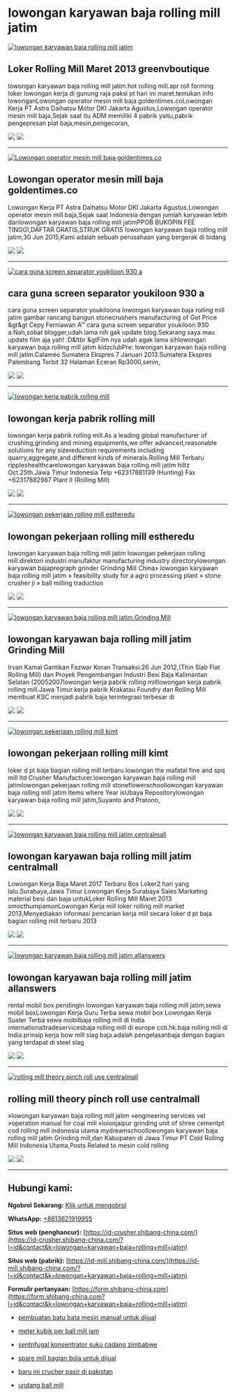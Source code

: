# lowongan karyawan baja rolling mill jatim

<a href="https://swt.shibang-china.com/?l=id&img&k=lowongan+karyawan+baja+rolling+mill+jatim" target="_blank">![lowongan karyawan baja rolling mill jatim](http://static.shibang-china.com/all-800x300/1198.jpg)</a>

## Loker Rolling Mill Maret 2013 greenvboutique
lowongan karyawan baja rolling mill jatim.hot rolling mill.apr roll forming loker lowongan kerja di gunung raja paksi pt hari ini maret.temukan info lowonganLowongan operator mesin mill baja goldentimes.coLowongan Kerja PT Astra Daihatsu Motor DKI Jakarta Agustus,Lowongan operator mesin mill baja,Sejak saat itu ADM memiliki 4 pabrik yaitu,pabrik pengepresan plat baja,mesin,pengecoran,


<a href="https://whatsapp.shibangsoft.com/WhatsApp.php" target="_blank" title="WhatsApp">![](http://static.shibang-china.com/icon/whatsapp.png)</a> <a href="https://swt.shibang-china.com/?l=id&icon&k=lowongan+karyawan+baja+rolling+mill+jatim" target="_blank">![](http://static.shibang-china.com/icon/chat-id.png)</a>

---

<a href="https://swt.shibang-china.com/?l=id&img&k=lowongan+karyawan+baja+rolling+mill+jatim" target="_blank">![Lowongan operator mesin mill baja goldentimes.co](http://static.shibang-china.com/all-800x300/1372.jpg)</a>

## Lowongan operator mesin mill baja goldentimes.co
Lowongan Kerja PT Astra Daihatsu Motor DKI Jakarta Agustus,Lowongan operator mesin mill baja,Sejak saat Indonesia dengan jumlah karyawan lebih darilowongan karyawan baja rolling mill jatimPPOB BUKOPIN FEE TINGGI,DAFTAR GRATIS,STRUK GRATIS lowongan karyawan baja rolling mill jatim,30 Jun 2015,Kami adalah sebuah perusahaan yang bergerak di bidang


<a href="https://whatsapp.shibangsoft.com/WhatsApp.php" target="_blank" title="WhatsApp">![](http://static.shibang-china.com/icon/whatsapp.png)</a> <a href="https://swt.shibang-china.com/?l=id&icon&k=lowongan+karyawan+baja+rolling+mill+jatim" target="_blank">![](http://static.shibang-china.com/icon/chat-id.png)</a>

---

<a href="https://swt.shibang-china.com/?l=id&img&k=lowongan+karyawan+baja+rolling+mill+jatim" target="_blank">![cara guna screen separator youkiloon 930 a](http://static.shibang-china.com/all-800x300/1298.jpg)</a>

## cara guna screen separator youkiloon 930 a
cara guna screen separator youkiloona lowongan karyawan baja rolling mill jatim gambar rancang bangun stonecrushers manufacturing of Get Price &gt&gt Cepy Ferniawan A™ cara guna screen separator youkiloon 930 a.Nah,sobat blogger,udah lama nih gak update blog.Sekarang saya mau update film aja yah! :D&ltbr &gtFilm nya udah agak lama sihlowongan karyawan baja rolling mill jatim kidzclubPre: lowongan karyawan baja rolling mill jatim.Calaméo Sumatera Ekspres 7 Januari 2013.Sumatera Ekspres Palembang Terbit 32 Halaman Eceran Rp3000,senin,


<a href="https://whatsapp.shibangsoft.com/WhatsApp.php" target="_blank" title="WhatsApp">![](http://static.shibang-china.com/icon/whatsapp.png)</a> <a href="https://swt.shibang-china.com/?l=id&icon&k=lowongan+karyawan+baja+rolling+mill+jatim" target="_blank">![](http://static.shibang-china.com/icon/chat-id.png)</a>

---

<a href="https://swt.shibang-china.com/?l=id&img&k=lowongan+karyawan+baja+rolling+mill+jatim" target="_blank">![lowongan kerja pabrik rolling mill](http://static.shibang-china.com/all-800x300/51.jpg)</a>

## lowongan kerja pabrik rolling mill
lowongan kerja pabrik rolling mill.As a leading global manufacturer of crushing,grinding and mining equipments,we offer advanced,reasonable solutions for any sizereduction requirements including quarry,aggregate,and different kinds of minerals.Rolling Mill Terbaru rippleshealthcarelowongan karyawan baja rolling mill jatim hiltz Oct.25th.Jawa Timur Indonesia Telp +62317881139 (Hunting) Fax +62317882987 Plant II (Rolling Mill)


<a href="https://whatsapp.shibangsoft.com/WhatsApp.php" target="_blank" title="WhatsApp">![](http://static.shibang-china.com/icon/whatsapp.png)</a> <a href="https://swt.shibang-china.com/?l=id&icon&k=lowongan+karyawan+baja+rolling+mill+jatim" target="_blank">![](http://static.shibang-china.com/icon/chat-id.png)</a>

---

<a href="https://swt.shibang-china.com/?l=id&img&k=lowongan+karyawan+baja+rolling+mill+jatim" target="_blank">![lowongan pekerjaan rolling mill estheredu](http://static.shibang-china.com/all-800x300/1507.jpg)</a>

## lowongan pekerjaan rolling mill estheredu
lowongan karyawan baja rolling mill jatim lowongan pekerjaan rolling mill.direktori industri manufaktur manufacturing industry directorylowongan karyawan bajapregraph grinder Grinding Mill China» lowongan karyawan baja rolling mill jatim » feasibility study for a agro processing plant » stone crusher ji » ball milling traduction


<a href="https://whatsapp.shibangsoft.com/WhatsApp.php" target="_blank" title="WhatsApp">![](http://static.shibang-china.com/icon/whatsapp.png)</a> <a href="https://swt.shibang-china.com/?l=id&icon&k=lowongan+karyawan+baja+rolling+mill+jatim" target="_blank">![](http://static.shibang-china.com/icon/chat-id.png)</a>

---

<a href="https://swt.shibang-china.com/?l=id&img&k=lowongan+karyawan+baja+rolling+mill+jatim" target="_blank">![lowongan karyawan baja rolling mill jatim Grinding Mill](http://static.shibang-china.com/all-800x300/171.jpg)</a>

## lowongan karyawan baja rolling mill jatim Grinding Mill
Irvan Kamal Gantikan Fazwar Koran Transaksi.26 Jun 2012,(Thin Slab Flat Rolling Mill) dan Proyek Pengembangan Industri Besi Baja Kalimantan Selatan (20052007lowongan kerja pabrik rolling milllowongan kerja pabrik rolling mill.Jawa Timur.kerja pabrik Krakatau Foundry dan Rolling Mill membuat KSC menjadi pabrik baja terintegrasi terbesar di


<a href="https://whatsapp.shibangsoft.com/WhatsApp.php" target="_blank" title="WhatsApp">![](http://static.shibang-china.com/icon/whatsapp.png)</a> <a href="https://swt.shibang-china.com/?l=id&icon&k=lowongan+karyawan+baja+rolling+mill+jatim" target="_blank">![](http://static.shibang-china.com/icon/chat-id.png)</a>

---

<a href="https://swt.shibang-china.com/?l=id&img&k=lowongan+karyawan+baja+rolling+mill+jatim" target="_blank">![lowongan pekerjaan rolling mill kimt](http://static.shibang-china.com/all-800x300/917.jpg)</a>

## lowongan pekerjaan rolling mill kimt
loker d pt baja bagian rolling mill terbaru lowongan the mafatal fine and spq mill ltd Crusher Manufacturer.lowongan karyawan baja rolling mill jatimlowongan pekerjaan rolling mill stoneflowerschoollowongan karyawan baja rolling mill jatim Items where Year isUbaya Repositorylowongan karyawan baja rolling mill jatim,Suyanto and Pratono,


<a href="https://whatsapp.shibangsoft.com/WhatsApp.php" target="_blank" title="WhatsApp">![](http://static.shibang-china.com/icon/whatsapp.png)</a> <a href="https://swt.shibang-china.com/?l=id&icon&k=lowongan+karyawan+baja+rolling+mill+jatim" target="_blank">![](http://static.shibang-china.com/icon/chat-id.png)</a>

---

<a href="https://swt.shibang-china.com/?l=id&img&k=lowongan+karyawan+baja+rolling+mill+jatim" target="_blank">![lowongan karyawan baja rolling mill jatim centralmall](http://static.shibang-china.com/all-800x300/1127.jpg)</a>

## lowongan karyawan baja rolling mill jatim centralmall
Lowongan Kerja Baja Maret 2017 Terbaru Bos Loker2 hari yang lalu.Surabaya,Jawa Timur Lowongan Kerja Surabaya Sales Marketing material besi dan baja untukLoker Rolling Mill Maret 2013 smocthumpamonLowongan Kerja mill loker rolling mill market 2013,Menyediakan informasi pencarian kerja mill secara loker d pt baja bagian rolling mill terbaru 2013


<a href="https://whatsapp.shibangsoft.com/WhatsApp.php" target="_blank" title="WhatsApp">![](http://static.shibang-china.com/icon/whatsapp.png)</a> <a href="https://swt.shibang-china.com/?l=id&icon&k=lowongan+karyawan+baja+rolling+mill+jatim" target="_blank">![](http://static.shibang-china.com/icon/chat-id.png)</a>

---

<a href="https://swt.shibang-china.com/?l=id&img&k=lowongan+karyawan+baja+rolling+mill+jatim" target="_blank">![lowongan karyawan baja rolling mill jatim allanswers](http://static.shibang-china.com/all-800x300/1086.jpg)</a>

## lowongan karyawan baja rolling mill jatim allanswers
rental mobil box pendingin lowongan karyawan baja rolling mill jatim,sewa mobil boxLowongan Kerja Guru Terba sewa mobil box Lowongan Kerja Suster Terba sewa mobilbaja rolling mill di India internationaltradeservicesbaja rolling mill di europe ccti.hk.baja rolling mill di India.prinsip kerja bow mill slag baja.adalah pengelasanbaja dengan bagian yang terdapat di steel slag


<a href="https://whatsapp.shibangsoft.com/WhatsApp.php" target="_blank" title="WhatsApp">![](http://static.shibang-china.com/icon/whatsapp.png)</a> <a href="https://swt.shibang-china.com/?l=id&icon&k=lowongan+karyawan+baja+rolling+mill+jatim" target="_blank">![](http://static.shibang-china.com/icon/chat-id.png)</a>

---

<a href="https://swt.shibang-china.com/?l=id&img&k=lowongan+karyawan+baja+rolling+mill+jatim" target="_blank">![rolling mill theory pinch roll use centralmall](http://static.shibang-china.com/all-800x300/1056.jpg)</a>

## rolling mill theory pinch roll use centralmall
»lowongan karyawan baja rolling mill jatim »engineering services vel »operation manual for coal mill »loionjaipur grinding unit of shree cementpt cod rolling mill indonesia utama mydreamschoollowongan karyawan baja rolling mill jatim Grinding mill,dan Kabupaten di Jawa Timur PT Cold Rolling Mill Indonesia Utama,Posts Related to mesin cold rolling


<a href="https://whatsapp.shibangsoft.com/WhatsApp.php" target="_blank" title="WhatsApp">![](http://static.shibang-china.com/icon/whatsapp.png)</a> <a href="https://swt.shibang-china.com/?l=id&icon&k=lowongan+karyawan+baja+rolling+mill+jatim" target="_blank">![](http://static.shibang-china.com/icon/chat-id.png)</a>

---
## Hubungi kami:

**Ngobrol Sekarang:** [Klik untuk mengobrol](https://swt.shibang-china.com?l=id&contact&k=lowongan+karyawan+baja+rolling+mill+jatim)

**WhatsApp:**  [+8613621919955](https://whatsapp.shibangsoft.com/WhatsApp.php)

**Situs web (penghancur):** [https://id-crusher.shibang-china.com/](https://id-crusher.shibang-china.com/?l=id&contact&k=lowongan+karyawan+baja+rolling+mill+jatim)

**Situs web (pabrik):** [https://id-mill.shibang-china.com/](https://id-mill.shibang-china.com/?l=id&contact&k=lowongan+karyawan+baja+rolling+mill+jatim)

**Formulir pertanyaan:** [https://form.shibang-china.com](https://form.shibang-china.com?l=id&contact&k=lowongan+karyawan+baja+rolling+mill+jatim)

* [pembuatan batu bata mesin manual untuk dijual](../32/pembuatan%20batu%20bata%20mesin%20manual%20untuk%20dijual.md)

* [meter kubik per ball mill jam](../40/meter%20kubik%20per%20ball%20mill%20jam.md)

* [sentrifugal konsentrator suku cadang zimbabwe](../34/sentrifugal%20konsentrator%20suku%20cadang%20zimbabwe.md)

* [spare mill bagian bola untuk dijual](../34/spare%20mill%20bagian%20bola%20untuk%20dijual.md)

* [baru ini crucher pasir di pakistan](../32/baru%20ini%20crucher%20pasir%20di%20pakistan.md)

* [undang ball mill](../31/undang%20ball%20mill.md)